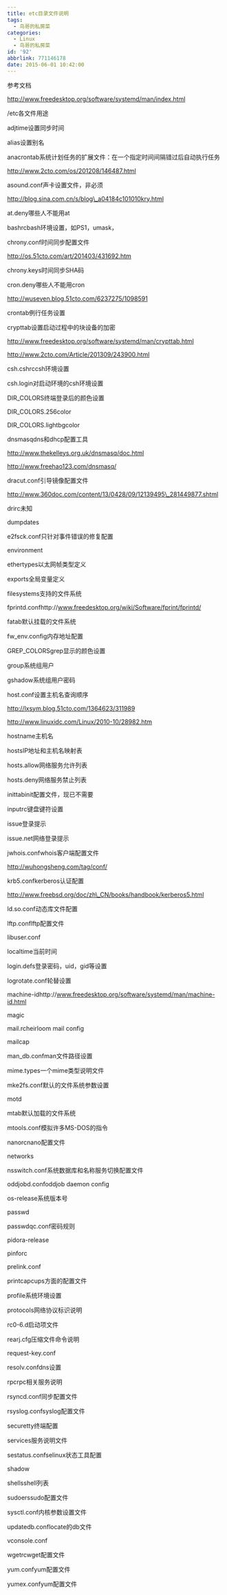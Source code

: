 ```yaml
---
title: etc目录文件说明
tags:
  - 鸟哥的私房菜
categories:
  - Linux
  - 鸟哥的私房菜
id: '92'
abbrlink: 771146178
date: 2015-06-01 10:42:00
---
```


参考文档

http://www.freedesktop.org/software/systemd/man/index.html

  

/etc各文件用途

adjtime设置同步时间

alias设置别名

anacrontab系统计划任务的扩展文件：在一个指定时间间隔错过后自动执行任务

http://www.2cto.com/os/201208/146487.html

asound.conf声卡设置文件，非必须

http://blog.sina.com.cn/s/blog\_a04184c101010kry.html

at.deny哪些人不能用at

bashrcbash环境设置，如PS1，umask，

chrony.conf时间同步配置文件

http://os.51cto.com/art/201403/431692.htm

chrony.keys时间同步SHA码

cron.deny哪些人不能用cron

http://wuseven.blog.51cto.com/6237275/1098591

crontab例行任务设置

crypttab设置启动过程中的块设备的加密

http://www.freedesktop.org/software/systemd/man/crypttab.html

http://www.2cto.com/Article/201309/243900.html

csh.cshrccsh环境设置

csh.login对启动环境的csh环境设置

DIR\_COLORS终端登录后的颜色设置

DIR\_COLORS.256color

DIR\_COLORS.lightbgcolor

dnsmasqdns和dhcp配置工具

http://www.thekelleys.org.uk/dnsmasq/doc.html

http://www.freehao123.com/dnsmasq/

dracut.conf引导镜像配置文件

http://www.360doc.com/content/13/0428/09/12139495\_281449877.shtml

drirc未知

dumpdates

e2fsck.conf只针对事件错误的修复配置

environment

ethertypes以太网帧类型定义

exports全局变量定义

filesystems支持的文件系统

fprintd.confhttp://www.freedesktop.org/wiki/Software/fprint/fprintd/

fatab默认挂载的文件系统

fw\_env.config内存地址配置

GREP\_COLORSgrep显示的颜色设置

group系统组用户

gshadow系统组用户密码

host.conf设置主机名查询顺序

http://lxsym.blog.51cto.com/1364623/311989

http://www.linuxidc.com/Linux/2010-10/28982.htm

hostname主机名

hostsIP地址和主机名映射表

hosts.allow网络服务允许列表

hosts.deny网络服务禁止列表

inittabinit配置文件，现已不需要

inputrc键盘键符设置

issue登录提示

issue.net网络登录提示

jwhois.confwhois客户端配置文件

http://wuhongsheng.com/tag/conf/

krb5.confkerberos认证配置

http://www.freebsd.org/doc/zh\_CN/books/handbook/kerberos5.html

ld.so.conf动态库文件配置

lftp.conflftp配置文件

libuser.conf

localtime当前时间

login.defs登录密码，uid，gid等设置

logrotate.conf轮替设置

machine-idhttp://www.freedesktop.org/software/systemd/man/machine-id.html

magic

mail.rcheirloom mail config

mailcap

man\_db.confman文件路径设置

mime.types一个mime类型说明文件

mke2fs.conf默认的文件系统参数设置

motd

mtab默认加载的文件系统

mtools.conf模拟许多MS-DOS的指令

nanorcnano配置文件

networks

nsswitch.conf系统数据库和名称服务切换配置文件

oddjobd.confoddjob daemon config

os-release系统版本号

passwd

passwdqc.conf密码规则

pidora-release

pinforc

prelink.conf

printcapcups方面的配置文件

profile系统环境设置

protocols网络协议标识说明

rc0-6.d启动项文件

rearj.cfg压缩文件命令说明

request-key.conf

resolv.confdns设置

rpcrpc相关服务说明

rsyncd.conf同步配置文件

rsyslog.confsyslog配置文件

securetty终端配置

services服务说明文件

sestatus.confselinux状态工具配置

shadow

shellsshell列表

sudoerssudo配置文件

sysctl.conf内核参数设置文件

updatedb.conflocate的db文件

vconsole.conf

wgetrcwget配置文件

yum.confyum配置文件

yumex.confyum配置文件